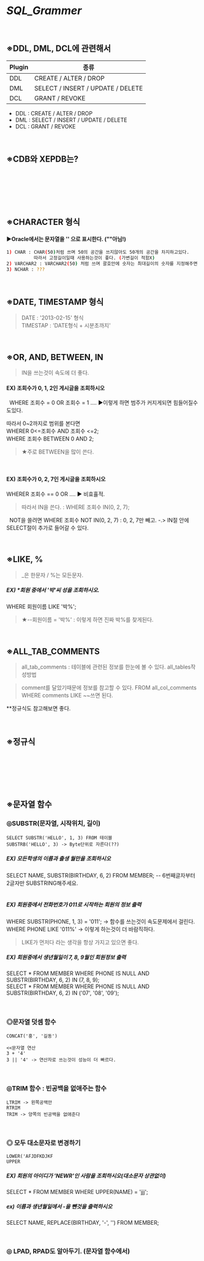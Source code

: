 # _SQL_Grammer_
&nbsp;
## ※DDL, DML, DCL에 관련해서

| Plugin | 종류 |
| ------ | ------ |
| DDL | CREATE / ALTER / DROP |
| DML | SELECT / INSERT / UPDATE / DELETE |
| DCL | GRANT / REVOKE |

- DDL : CREATE / ALTER / DROP
- DML : SELECT / INSERT / UPDATE / DELETE
- DCL : GRANT / REVOKE

&nbsp;

## ※CDB와 XEPDB는?
```sh






```
&nbsp;
&nbsp;

## ※CHARACTER 형식

#### ▶Oracle에서는 문자열을 '' 으로 표시한다. (""아님!)

```sh
1) CHAR : CHAR(50)처럼 쓰며 50의 공간을 쓰지않아도 50개의 공간을 차지하고있다. 
          따라서 고정길이일때 사용하는것이 좋다. (가변길이 적함X)
2) VARCHAR2 : VARCHAR2(50) 처럼 쓰며 괄호안에 숫자는 최대길이의 숫자를 지정해주면 된다. (가변길이 적합O)
3) NCHAR : ???
```

&nbsp;

## ※DATE, TIMESTAMP 형식
> DATE : '2013-02-15' 형식  
> TIMESTAP : 'DATE형식 + 시분초까지'

&nbsp;
&nbsp;
## ※OR, AND, BETWEEN, IN
> IN을 쓰는것이 속도에 더 좋다.
#### EX) 조회수가 0, 1, 2인 게시글을 조회하시오
&nbsp;
WHERE 조회수 = 0 OR 조회수 = 1 .... ▶이렇게 하면  범주가 커지게되면 힘들어질수도있다.

따라서 0~2까지로 범위를 본다면  
WHERER 0<=조회수 AND 조회수 <=2;  
WHERE 조회수 BETWEEN 0 AND 2;  
> ★주로 BETWEEN을 많이 쓴다.

&nbsp;
#### EX) 조회수가 0, 2, 7인 게시글을 조회하시오

WHERER 조회수 == 0 OR .... ▶ 비효휼적.   
> 따라서 IN을 쓴다. : WHERE 조회수 IN(0, 2, 7);

&nbsp;
NOT을 쓸려면 WHERE 조회수 NOT IN(0, 2, 7) : 0, 2, 7만 빼고.
-.> IN절 안에 SELECT절이 추가로 들어갈 수 있다. 

&nbsp;
&nbsp;
## ※LIKE, %  
> _은 한문자 / %는 모든문자. 

##### EX) *회원 중에서 '박'씨 성을 조회하시오.
WHERE 회원이름 LIKE '박%';  
> ★--회원이름 = '박%' : 이렇게 하면 진짜 박%를 찾게된다. 

&nbsp;
&nbsp;

## ※ALL_TAB_COMMENTS
> all_tab_comments : 테이블에 관련된 정보를 한눈에 볼 수 있다.
all_tables작성방법

> comment를 달았기때문에 정보를 참고할 수 있다.
FROM all_col_comments WHERE comments LIKE ~~쓰면 된다.   

**정규식도 참고해보면 좋다.

&nbsp;
&nbsp;
## ※정규식
```sh






```
&nbsp;
&nbsp;

## ※문자열 함수

### ◎SUBSTR(문자열, 시작위치, 길이)
    SELECT SUBSTR('HELLO', 1, 3) FROM 테이블
    SUBSTRB('HELLO', 3) -> Byte단위로 자른다(??)

##### EX) 모든학생의 이름과 출생 월만을 조회하시오

SELECT NAME, SUBSTR(BIRTHDAY, 6, 2) FROM MEMBER; -- 6번째글자부터 2글자만 SUBSTRING해주세요.  
&nbsp;
##### EX) 회원중에서 전화번호가 011로 시작하는 회원의 정보 출력
WHERE SUBSTR(PHONE, 1, 3) = '011'; -> 함수를 쓰는것이 속도문제에서 걸린다.  
WHERE PHONE LIKE '011%' -> 이렇게 하는것이 더 바람직하다.  
> LIKE가 먼저다 라는 생각을 항상 가지고 있으면 좋다.

##### EX) 회원중에서 생년월일이 7, 8, 9월인 회원정보 출력 
SELECT * FROM MEMBER WHERE PHONE IS NULL AND SUBSTR(BIRTHDAY, 6, 2) IN (7, 8, 9);  
SELECT * FROM MEMBER WHERE PHONE IS NULL AND SUBSTR(BIRTHDAY, 6, 2) IN ('07', '08', '09');

&nbsp;
### ◎문자열 덧셈 함수
    CONCAT('홍', '길동')

    <<문자열 연산
    3 + '4'
    3 || '4' -> 연산자로 쓰는것이 성능이 더 빠르다. 

&nbsp;
### ◎TRIM 함수 : 빈공백을 없애주는 함수
    LTRIM -> 왼쪽공백만  
    RTRIM  
    TRIM -> 양쪽의 빈공백을 없애준다  

&nbsp;
### ◎ 모두 대소문자로 변경하기
    LOWER('AFJDFKDJKF  
    UPPER

##### EX) 회원의 아이디가 'NEWR'인 사람을 조회하시오(대소문자 상관없이)  
SELECT * FROM MEMBER WHERE UPPER(NAME) = 'jjj';  

##### ex) 이름과 생년월일에서 -을 뺀것을 출력하시오  
SELECT NAME, REPLACE(BIRTHDAY, '-', '') FROM MEMBER;   

&nbsp;
### ◎ LPAD, RPAD도 알아두기. (문자열 함수에서) 
